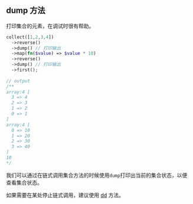 ## dump 方法

打印集合的元素，在调试时很有帮助。

```php
collect([1,2,3,4])
  ->reverse()
  ->dump() // 打印输出
  ->map(fn($value) => $value * 10)
  ->reverse()
  ->dump() // 打印输出
  ->first();
  
// output
/**
array:4 [
  3 => 4
  2 => 3
  1 => 2
  0 => 1
]
array:4 [
  0 => 10
  1 => 20
  2 => 30
  3 => 40
]
10
*/
```

我们可以通过在链式调用集合方法的时候使用`dump`打印出当前的集合状态，以便查看集合状态。

如果需要在某处停止链式调用，建议使用 [dd](/collections/dd.md) 方法。
